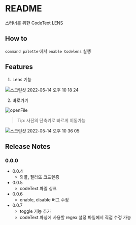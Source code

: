 # README

스터너를 위한 CodeText LENS

## How to

`command palette` 에서 `enable Codelens` 실행

## Features

1. Lens 기능

![스크린샷 2022-05-14 오후 10 18 24](https://user-images.githubusercontent.com/49119625/168427459-65ea80ae-7d6f-4b83-9209-a3a7d4458eb2.png)

2. 바로가기

![openFile](https://user-images.githubusercontent.com/49119625/168428113-ea779a66-0d1b-408f-9958-8df8b2b831d3.gif)

> Tip: 사진의 단축키로 빠르게 이동가능

![스크린샷 2022-05-14 오후 10 36 05](https://user-images.githubusercontent.com/49119625/168428131-7193f535-fa70-4f16-9dd3-7d2d87b88e87.png)

## Release Notes

### 0.0.0

- 0.0.4
  - 와플, 젤라또 코드렌증
- 0.0.5
  - codeText 파일 싱크
- 0.0.6
  - enable, disable 버그 수정
- 0.0.7
  - toggle 기능 추가
  - codeText 파싱에 사용할 regex 설정 파일에서 직접 수정 가능

